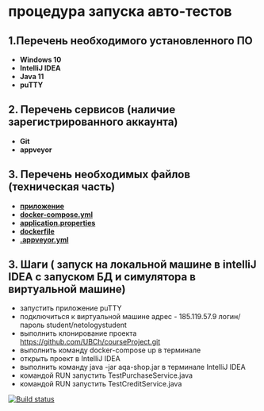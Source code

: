 # процедура запуска авто-тестов
## 1.Перечень необходимого установленного ПО
* **Windows 10**
* **IntelliJ IDEA**
* **Java 11** 
* **puTTY**

## 2. Перечень сервисов (наличие зарегистрированного аккаунта)
* **Git** 
* **appveyor**


## 3. Перечень необходимых файлов (техническая часть)
* **[ приложение ](https://github.com/UBCh/courseProject/blob/master/aqa-shop.jar)**
* **[ docker-compose.yml  ](https://github.com/UBCh/courseProject/blob/dd8cbf9a88bad9e07253c54bdde1d59caaf547b8/docker-compose.yml#L1)**
* **[ application.properties ](https://github.com/UBCh/courseProject/blob/dd8cbf9a88bad9e07253c54bdde1d59caaf547b8/application.properties#L1)**
* **[dockerfile](https://github.com/UBCh/courseProject/blob/f01747dcec4f7987f9e92d08a0873b2906f18949/Dockerfile#L1)**
* **[ .appveyor.yml ](https://github.com/UBCh/courseProject/blob/dd8cbf9a88bad9e07253c54bdde1d59caaf547b8/.appveyor.yml#L1)**

## 3. Шаги ( запуск на локальной машине в intelliJ IDEA с запуском БД и симулятора в виртуальной машине)
* запустить приложение puTTY
* подключиться к виртуальной машине адрес - 185.119.57.9  логин/пароль student/netologystudent
* выполнить клонирование проекта https://github.com/UBCh/courseProject.git
* выполнить команду docker-compose up в терминале 
* открыть проект в IntelliJ IDEA
* выполнить команду java -jar aqa-shop.jar в терминале IntelliJ IDEA
* командой RUN запустить TestPurchaseService.java
* командой RUN запустить TestCreditService.java




[![Build status](https://ci.appveyor.com/api/projects/status/pg1j3uk0o1xqphlt?svg=true)](https://ci.appveyor.com/project/UBCh/courseproject)
